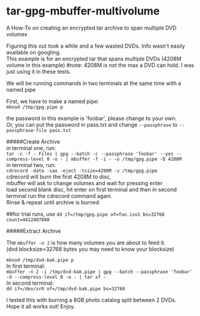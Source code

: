 # tar-gpg-mbuffer-multivolume
A How-To on creating an encrypted tar archive to span multiple DVD volumes

Figuring this out took a while and a few wasted DVDs. Info wasn't easily available on googling.  
This example is for an encrypted tar that spans multiple DVDs (4208M volume in this example)   #note: 4208M is not the max a DVD can hold. I was just using it in these tests.

We will be running commands in two terminals at the same time with a named pipe  

First, we have to make a named pipe:  
``` mknod /tmp/gpg.pipe p ```  

the password in this example is 'foobar', please change to your own.  
Or, you can put the password in pass.txt and change ```--passphrase``` to ```--passphrase-file pass.txt```  

#####Create Archive  
in terminal one, run:  
``` tar -c -f - Files | gpg --batch -c --passphrase 'foobar' --yes --compress-level 0 -o - | mbuffer -f -i - -o /tmp/gpg.pipe -D 4208M ```  
in terminal two, run:  
``` cdrecord -data -sao -eject -tsize=4208M -v /tmp/gpg.pipe ```   
cdrecord will burn the first 4208M to disc,  
mbuffer will ask to change volumes and wait for pressing enter  
load second blank disc, hit enter on first terminal and then in second terminal run the cdrecord command again.  
Rinse & repeat until archive is burned.

##for trial runs, use ``` dd if=/tmp/gpg.pipe of=foo.iso1 bs=32768 count=4412407808 ```

#####Extract Archive

The ```mbuffer -n 2``` is how many volumes you are about to feed it.  
(dvd blocksize=32768 bytes you may need to know your blocksize)   

```mknod /tmp/dvd-bak.pipe p```  
In first terminal:  
```mbuffer -n 2 -i /tmp/dvd-bak.pipe | gpg --batch --passphrase 'foobar' -d --compress-level 0 -o - | tar xf -```  
In second terminal:  
```dd if=/dev/sr0 of=/tmp/dvd-bak.pipe bs=32768```

I tested this with burning a 8GB photo catalog split between 2 DVDs.  
Hope it all works out! Enjoy.

